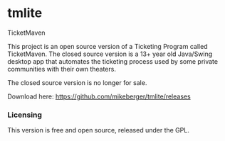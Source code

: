 # tmlite
TicketMaven

This project is an open source version of a Ticketing Program called TicketMaven. The closed source version is a 13+ year old Java/Swing desktop app
that automates the ticketing process used by some private communities with their own theaters.

The closed source version is no longer for sale. 

Download here: https://github.com/mikeberger/tmlite/releases

### Licensing

This version is free and open source, released under the GPL.


